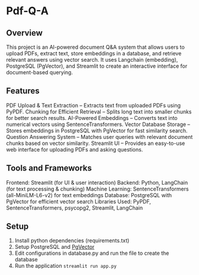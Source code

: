 # Pdf-Q-A
## Overview
This project is an AI-powered document Q&A system that allows users to upload PDFs, extract text, store embeddings in a database, and retrieve relevant answers using vector search. It uses Langchain (embedding), PostgreSQL (PgVector), and Streamlit to create an interactive interface for document-based querying.

## Features
PDF Upload & Text Extraction – Extracts text from uploaded PDFs using PyPDF.
Chunking for Efficient Retrieval – Splits long text into smaller chunks for better search results.
AI-Powered Embeddings – Converts text into numerical vectors using SentenceTransformers.
Vector Database Storage – Stores embeddings in PostgreSQL with PgVector for fast similarity search.
Question Answering System – Matches user queries with relevant document chunks based on vector similarity.
Streamlit UI – Provides an easy-to-use web interface for uploading PDFs and asking questions.

## Tools and Frameworks
Frontend: Streamlit (for UI & user interaction)
Backend: Python, LangChain (for text processing & chunking)
Machine Learning: SentenceTransformers (all-MiniLM-L6-v2) for text embeddings
Database: PostgreSQL with PgVector for efficient vector search
Libraries Used: PyPDF, SentenceTransformers, psycopg2, Streamlit, LangChain

## Setup
1. Install python dependencies (requirements.txt)
2. Setup PostgreSQL and [PgVector](https://www.youtube.com/watch?v=YoQZRKjgBkU)
3. Edit configurations in database.py and run the file to create the database
4. Run the application
```streamlit run app.py```
